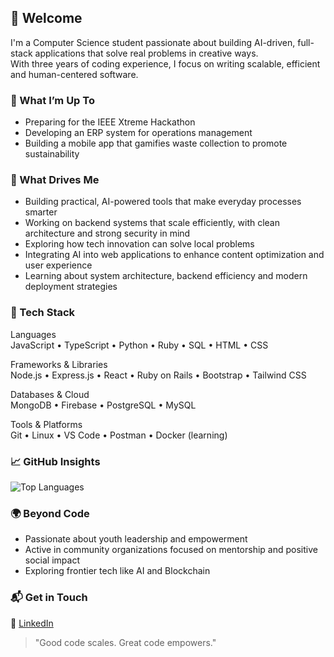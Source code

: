 ## 👋 Welcome

I'm a Computer Science student passionate about building AI-driven, full-stack applications that solve real problems in creative ways.  
With three years of coding experience, I focus on writing scalable, efficient and human-centered software.

### 🚀 What I’m Up To

- Preparing for the IEEE Xtreme Hackathon  
- Developing an ERP system for operations management  
- Building a mobile app that gamifies waste collection to promote sustainability  

### 🧠 What Drives Me

- Building practical, AI-powered tools that make everyday processes smarter  
- Working on backend systems that scale efficiently, with clean architecture and strong security in mind  
- Exploring how tech innovation can solve local problems  
- Integrating AI into web applications to enhance content optimization and user experience 
- Learning about system architecture, backend efficiency and modern deployment strategies  

### 🧰 Tech Stack

Languages  
JavaScript • TypeScript • Python • Ruby • SQL • HTML • CSS  

Frameworks & Libraries  
Node.js • Express.js • React • Ruby on Rails • Bootstrap • Tailwind CSS  

Databases & Cloud  
MongoDB • Firebase • PostgreSQL • MySQL  

Tools & Platforms  
Git • Linux • VS Code • Postman • Docker (learning)  

### 📈 GitHub Insights

![Top Languages](https://github-readme-stats.vercel.app/api/top-langs/?username=emmanuel-mukira&layout=compact&theme=tokyonight)

### 🌍 Beyond Code

- Passionate about youth leadership and empowerment  
- Active in community organizations focused on mentorship and positive social impact
- Exploring frontier tech like AI and Blockchain  

### 📬 Get in Touch

💼 [LinkedIn](https://www.linkedin.com/in/emmanuel-mukira-809658273/)  

> "Good code scales. Great code empowers."
